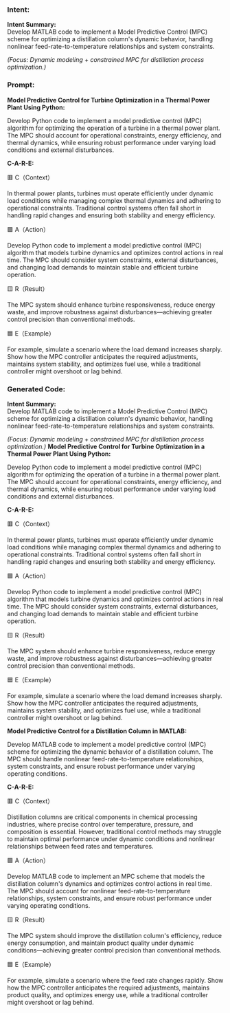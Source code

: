 ### Intent:
**Intent Summary:**  
Develop MATLAB code to implement a Model Predictive Control (MPC) scheme for optimizing a distillation column's dynamic behavior, handling nonlinear feed-rate-to-temperature relationships and system constraints.  

*(Focus: Dynamic modeling + constrained MPC for distillation process optimization.)*

### Prompt:
**Model Predictive Control for Turbine Optimization in a Thermal Power Plant Using Python:**

Develop Python code to implement a model predictive control (MPC) algorithm for optimizing the operation of a turbine in a thermal power plant. The MPC should account for operational constraints, energy efficiency, and thermal dynamics, while ensuring robust performance under varying load conditions and external disturbances.

**C-A-R-E:**

🟥 C（Context）

In thermal power plants, turbines must operate efficiently under dynamic load conditions while managing complex thermal dynamics and adhering to operational constraints. Traditional control systems often fall short in handling rapid changes and ensuring both stability and energy efficiency.

🟩 A（Action）

Develop Python code to implement a model predictive control (MPC) algorithm that models turbine dynamics and optimizes control actions in real time. The MPC should consider system constraints, external disturbances, and changing load demands to maintain stable and efficient turbine operation.

🟨 R（Result）

The MPC system should enhance turbine responsiveness, reduce energy waste, and improve robustness against disturbances—achieving greater control precision than conventional methods.

🟦 E（Example）

For example, simulate a scenario where the load demand increases sharply. Show how the MPC controller anticipates the required adjustments, maintains system stability, and optimizes fuel use, while a traditional controller might overshoot or lag behind.

### Generated Code:
**Intent Summary:**  
Develop MATLAB code to implement a Model Predictive Control (MPC) scheme for optimizing a distillation column's dynamic behavior, handling nonlinear feed-rate-to-temperature relationships and system constraints.  

*(Focus: Dynamic modeling + constrained MPC for distillation process optimization.)*
**Model Predictive Control for Turbine Optimization in a Thermal Power Plant Using Python:**

Develop Python code to implement a model predictive control (MPC) algorithm for optimizing the operation of a turbine in a thermal power plant. The MPC should account for operational constraints, energy efficiency, and thermal dynamics, while ensuring robust performance under varying load conditions and external disturbances.

**C-A-R-E:**

🟥 C（Context）

In thermal power plants, turbines must operate efficiently under dynamic load conditions while managing complex thermal dynamics and adhering to operational constraints. Traditional control systems often fall short in handling rapid changes and ensuring both stability and energy efficiency.

🟩 A（Action）

Develop Python code to implement a model predictive control (MPC) algorithm that models turbine dynamics and optimizes control actions in real time. The MPC should consider system constraints, external disturbances, and changing load demands to maintain stable and efficient turbine operation.

🟨 R（Result）

The MPC system should enhance turbine responsiveness, reduce energy waste, and improve robustness against disturbances—achieving greater control precision than conventional methods.

🟦 E（Example）

For example, simulate a scenario where the load demand increases sharply. Show how the MPC controller anticipates the required adjustments, maintains system stability, and optimizes fuel use, while a traditional controller might overshoot or lag behind.

**Model Predictive Control for a Distillation Column in MATLAB:**

Develop MATLAB code to implement a model predictive control (MPC) scheme for optimizing the dynamic behavior of a distillation column. The MPC should handle nonlinear feed-rate-to-temperature relationships, system constraints, and ensure robust performance under varying operating conditions.

**C-A-R-E:**

🟥 C（Context）

Distillation columns are critical components in chemical processing industries, where precise control over temperature, pressure, and composition is essential. However, traditional control methods may struggle to maintain optimal performance under dynamic conditions and nonlinear relationships between feed rates and temperatures.

🟩 A（Action）

Develop MATLAB code to implement an MPC scheme that models the distillation column's dynamics and optimizes control actions in real time. The MPC should account for nonlinear feed-rate-to-temperature relationships, system constraints, and ensure robust performance under varying operating conditions.

🟨 R（Result）

The MPC system should improve the distillation column's efficiency, reduce energy consumption, and maintain product quality under dynamic conditions—achieving greater control precision than conventional methods.

🟦 E（Example）

For example, simulate a scenario where the feed rate changes rapidly. Show how the MPC controller anticipates the required adjustments, maintains product quality, and optimizes energy use, while a traditional controller might overshoot or lag behind.
